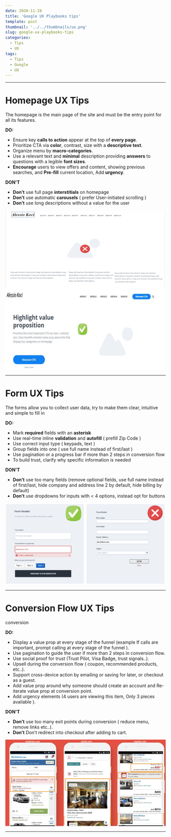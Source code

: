 ```yaml
---
date: 2020-11-28
title: 'Google UX Playbooks tips'
template: post
thumbnail: '../../thumbnails/ux.png'
slug: google-ux-playbooks-tips
categories:
  - Tips
  - UX
tags:
  - Tips
  - Google
  - UX
---
```



----

# Homepage UX Tips

The homepage is the main page of the site and must be the entry point for all its features.

**DO:**

- Ensure key **calls to action** appear at the top of **every page**.
- Prioritize CTA via **color**, contrast, size with a **descriptive text**.
- Organize menu by **macro-categories**.
- Use a relevant text and **minimal** description providing **answers** to questions with a legible **font sizes**.
- **Encourage** users to view offers and content, showing previous searches, and **Pre-fill** current location, Add **urgency**.


**DON'T**

- **Don’t** use full page **interstitials** on homepage
- **Don’t** use automatic **carousels** ( prefer User-initiated scrolling )
- **Don’t** use long descriptions without a value for the user

![Homepage](images/homepage.jpg)


----

# Form UX Tips

The forms allow you to collect user data, try to make them clear, intuitive and simple to fill in

**DO:**

- Mark **required** fields with an **asterisk** 
- Use real-time inline **validation** and **autofill** ( prefill Zip Code )
- Use correct input type ( keypads, text )
- Group fields into one ( use full name instead of first/last )
- Use pagination or a progress bar if more than 2 steps in conversion flow
- To build trust, clarify why specific information is needed

**DON'T**

- **Don’t** use too many fields (remove optional fields, use full name instead of first/last, hide company and address line 2 by default, hide billing by default) 
- **Don’t** use dropdowns for inputs with < 4 options, instead opt for buttons

![form ](images/form.jpg)


----

# Conversion Flow UX Tips

conversion

**DO:**

- Display a value prop at every stage of the funnel (example If calls are important, prompt calling at every stage of the funnel ).
- Use pagination to guide the user if more than 2 steps in conversion flow.
- Use social proof for trust (Trust Pilot, Visa Badge, trust signals..).
- Upsell during the conversion flow ( coupon, recommended products, etc..).
- Support cross-device action by emailing or saving for later, or checkout as a guest.
- Add value prop around why someone should create an account and Re-iterate value prop at conversion point.
- Add urgency elements (4 users are viewing this item, Only 3 pieces available ).


**DON'T**

- **Don’t** use too many exit points during conversion ( reduce menu, remove links etc..).
- **Don’t** Don’t redirect into checkout after adding to cart.


![conversion ](images/conversion.jpg)

----
